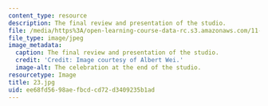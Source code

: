 ```yaml
---
content_type: resource
description: The final review and presentation of the studio.
file: /media/https%3A/open-learning-course-data-rc.s3.amazonaws.com/11-307-beijing-urban-design-studio-summer-2006/ee68fd5698aefbcdcd72d3409235b1ad_23.jpg
file_type: image/jpeg
image_metadata:
  caption: The final review and presentation of the studio.
  credit: 'Credit: Image courtesy of Albert Wei.'
  image-alt: The celebration at the end of the studio.
resourcetype: Image
title: 23.jpg
uid: ee68fd56-98ae-fbcd-cd72-d3409235b1ad
---
```

